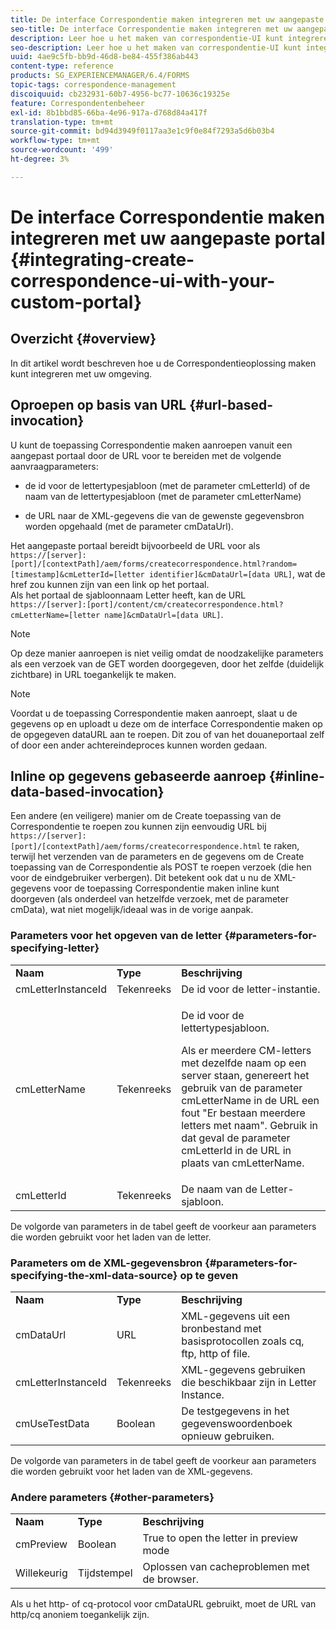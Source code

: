 ```yaml
---
title: De interface Correspondentie maken integreren met uw aangepaste portal
seo-title: De interface Correspondentie maken integreren met uw aangepaste portal
description: Leer hoe u het maken van correspondentie-UI kunt integreren met uw aangepaste portal
seo-description: Leer hoe u het maken van correspondentie-UI kunt integreren met uw aangepaste portal
uuid: 4ae9c5fb-bb9d-46d8-be84-455f386ab443
content-type: reference
products: SG_EXPERIENCEMANAGER/6.4/FORMS
topic-tags: correspondence-management
discoiquuid: cb232931-60b7-4956-bc77-10636c19325e
feature: Correspondentenbeheer
exl-id: 8b1bbd85-66ba-4e96-917a-d768d84a417f
translation-type: tm+mt
source-git-commit: bd94d3949f0117aa3e1c9f0e84f7293a5d6b03b4
workflow-type: tm+mt
source-wordcount: '499'
ht-degree: 3%

---
```


# De interface Correspondentie maken integreren met uw aangepaste portal {#integrating-create-correspondence-ui-with-your-custom-portal}

## Overzicht {#overview}

In dit artikel wordt beschreven hoe u de Correspondentieoplossing maken kunt integreren met uw omgeving.

## Oproepen op basis van URL {#url-based-invocation}

U kunt de toepassing Correspondentie maken aanroepen vanuit een aangepast portaal door de URL voor te bereiden met de volgende aanvraagparameters:

* de id voor de lettertypesjabloon (met de parameter cmLetterId) of de naam van de lettertypesjabloon (met de parameter cmLetterName)

* de URL naar de XML-gegevens die van de gewenste gegevensbron worden opgehaald (met de parameter cmDataUrl).

Het aangepaste portaal bereidt bijvoorbeeld de URL voor als\
`https://[server]:[port]/[contextPath]/aem/forms/createcorrespondence.html?random=[timestamp]&cmLetterId=[letter identifier]&cmDataUrl=[data URL]`, wat de href zou kunnen zijn van een link op het portaal.\
Als het portaal de sjabloonnaam Letter heeft, kan de URL\
`https://[server]:[port]/content/cm/createcorrespondence.html?cmLetterName=[letter name]&cmDataUrl=[data URL]`.

>[!NOTE]
>
>Op deze manier aanroepen is niet veilig omdat de noodzakelijke parameters als een verzoek van de GET worden doorgegeven, door het zelfde (duidelijk zichtbare) in URL toegankelijk te maken.

>[!NOTE]
>
>Voordat u de toepassing Correspondentie maken aanroept, slaat u de gegevens op en uploadt u deze om de interface Correspondentie maken op de opgegeven dataURL aan te roepen. Dit zou of van het douaneportaal zelf of door een ander achtereindeproces kunnen worden gedaan.

## Inline op gegevens gebaseerde aanroep {#inline-data-based-invocation}

Een andere (en veiligere) manier om de Create toepassing van de Correspondentie te roepen zou kunnen zijn eenvoudig URL bij `https://[server]:[port]/[contextPath]/aem/forms/createcorrespondence.html` te raken, terwijl het verzenden van de parameters en de gegevens om de Create toepassing van de Correspondentie als POST te roepen verzoek (die hen voor de eindgebruiker verbergen). Dit betekent ook dat u nu de XML-gegevens voor de toepassing Correspondentie maken inline kunt doorgeven (als onderdeel van hetzelfde verzoek, met de parameter cmData), wat niet mogelijk/ideaal was in de vorige aanpak.

### Parameters voor het opgeven van de letter {#parameters-for-specifying-letter}

<table> 
 <tbody>
  <tr>
   <td><strong>Naam</strong></td> 
   <td><strong>Type</strong></td> 
   <td><strong>Beschrijving</strong></td> 
  </tr>
  <tr>
   <td>cmLetterInstanceId</td> 
   <td>Tekenreeks</td> 
   <td>De id voor de letter-instantie.</td> 
  </tr>
  <tr>
   <td>cmLetterName</td> 
   <td>Tekenreeks</td> 
   <td><p>De id voor de lettertypesjabloon. </p> <p>Als er meerdere CM-letters met dezelfde naam op een server staan, genereert het gebruik van de parameter cmLetterName in de URL een fout "Er bestaan meerdere letters met naam". Gebruik in dat geval de parameter cmLetterId in de URL in plaats van cmLetterName.</p> </td> 
  </tr>
  <tr>
   <td>cmLetterId</td> 
   <td>Tekenreeks</td> 
   <td>De naam van de Letter-sjabloon.</td> 
  </tr>
 </tbody>
</table>

De volgorde van parameters in de tabel geeft de voorkeur aan parameters die worden gebruikt voor het laden van de letter.

### Parameters om de XML-gegevensbron {#parameters-for-specifying-the-xml-data-source} op te geven

<table> 
 <tbody>
  <tr>
   <td><strong>Naam</strong></td> 
   <td><strong>Type</strong></td> 
   <td><strong>Beschrijving</strong></td> 
  </tr>
  <tr>
   <td>cmDataUrl<br /> </td> 
   <td>URL</td> 
   <td>XML-gegevens uit een bronbestand met basisprotocollen zoals cq, ftp, http of file.<br /> </td> 
  </tr>
  <tr>
   <td>cmLetterInstanceId</td> 
   <td>Tekenreeks</td> 
   <td>XML-gegevens gebruiken die beschikbaar zijn in Letter Instance.</td> 
  </tr>
  <tr>
   <td>cmUseTestData</td> 
   <td>Boolean</td> 
   <td>De testgegevens in het gegevenswoordenboek opnieuw gebruiken.</td> 
  </tr>
 </tbody>
</table>

De volgorde van parameters in de tabel geeft de voorkeur aan parameters die worden gebruikt voor het laden van de XML-gegevens.

### Andere parameters {#other-parameters}

<table> 
 <tbody>
  <tr>
   <td><strong>Naam</strong></td> 
   <td><strong>Type</strong></td> 
   <td><strong>Beschrijving</strong></td> 
  </tr>
  <tr>
   <td>cmPreview<br /> </td> 
   <td>Boolean</td> 
   <td>True to open the letter in preview mode<br /> </td> 
  </tr>
  <tr>
   <td>Willekeurig</td> 
   <td>Tijdstempel</td> 
   <td>Oplossen van cacheproblemen met de browser.</td> 
  </tr>
 </tbody>
</table>

Als u het http- of cq-protocol voor cmDataURL gebruikt, moet de URL van http/cq anoniem toegankelijk zijn.
